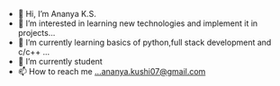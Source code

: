 - 👋 Hi, I’m Ananya K.S.
- 👀 I’m interested in learning new technologies and implement it in  projects...
- 🌱 I’m currently learning basics of python,full stack development and c/c++ ...
- 💞️ I’m currently student 
- 📫 How to reach me ...ananya.kushi07@gmail.com

<!---
ananya-kushi07/ananya-kushi07 is a ✨ special ✨ repository because its `README.md` (this file) appears on your GitHub profile.
You can click the Preview link to take a look at your changes.
--->
